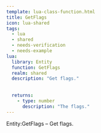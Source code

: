 ```yaml
---
template: lua-class-function.html
title: GetFlags
icon: lua-shared
tags:
  - lua
  - shared
  - needs-verification
  - needs-example
lua:
  library: Entity
  function: GetFlags
  realm: shared
  description: "Get flags."
  
  
  returns:
    - type: number
      description: "The flags."
---
```


<div class="lua__search__keywords">
Entity:GetFlags &#x2013; Get flags.
</div>
